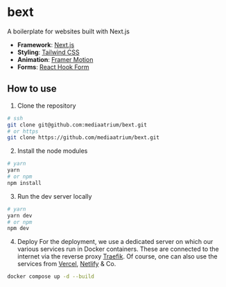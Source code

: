 # bext

A boilerplate for websites built with Next.js

- **Framework**: [Next.js](https://nextjs.org/)
- **Styling**: [Tailwind CSS](https://tailwindcss.com/)
- **Animation**: [Framer Motion](https://www.framer.com/motion/)
- **Forms**: [React Hook Form](https://react-hook-form.com/)

## How to use

1. Clone the repository

```bash
# ssh
git clone git@github.com:mediaatrium/bext.git
# or https
git clone https://github.com/mediaatrium/bext.git
```

2. Install the node modules

```bash
# yarn
yarn
# or npm
npm install
```

3. Run the dev server locally

```bash
# yarn
yarn dev
# or npm
npm dev
```

4. Deploy
   For the deployment, we use a dedicated server on which our various services run in Docker containers. These are connected to the internet via the reverse proxy [Traefik](https://traefik.io/traefik/). Of course, one can also use the services from [Vercel](https://vercel.com/), [Netlify](https://www.netlify.com/) & Co.

```bash
docker compose up -d --build
```
